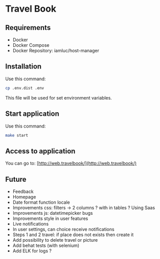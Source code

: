 # Travel Book

## Requirements 

* Docker
* Docker Compose
* Docker Repository: iamluc/host-manager

## Installation

Use this command:

```bash
cp .env.dist .env
```

This file will be used for set environment variables.


## Start application

Use this command:

```bash
make start
```

## Access to application

You can go to: [http://web.travelbook/](http://web.travelbook/)


## Future

* Feedback
* Homepage
* Date format function locale
* Improvements css: filters -> 2 columns ? with in tables ? Using Saas
* Improvements js: datetimepicker bugs
* Improvements style in user features
* Live notifications
* In user settings, can choice receive notifications
* Steps 1 and 2 travel: if place does not exists then create it
* Add possibility to delete travel or picture
* Add behat tests (with selenium)
* Add ELK for logs ?
